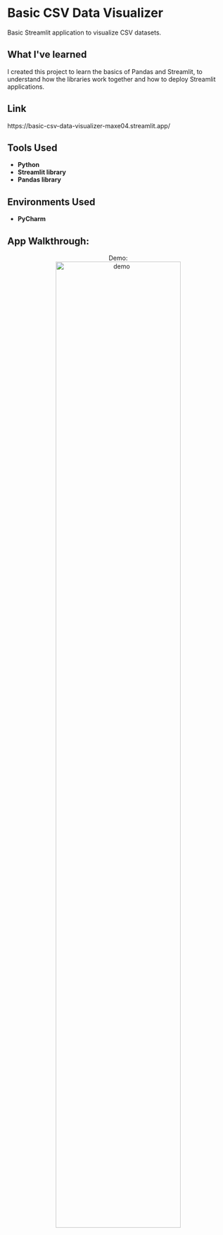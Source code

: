 <h1>Basic CSV Data Visualizer</h1>

Basic Streamlit application to visualize CSV datasets.
<br />
<h2>What I've learned</h2>
<p>I created this project to learn the basics of Pandas and Streamlit, to understand how the libraries work together and how to deploy Streamlit applications.</p>

<h2>Link</h2>
https://basic-csv-data-visualizer-maxe04.streamlit.app/
<br />


<h2>Tools Used</h2>

- <b>Python</b>
- <b>Streamlit library</b>
- <b>Pandas library</b>

<h2>Environments Used</h2>

- <b>PyCharm</b>

<h2>App Walkthrough:</h2>

<p align="center">
Demo: <br/>
<img src="https://i.imgur.com/UMbhLrx.gif" height="75%" width="75%" alt="demo"/>
<br />
<br />



<!--
 ```diff
- text in red
+ text in green
! text in orange
# text in gray
@@ text in purple (and bold)@@
```
--!>
